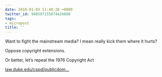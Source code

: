 ```yaml
---
date: 2018-01-03 11:49:20 +0000
twitter_id: 948597155874426880
tags:
- micropost
title: ''
---
```


Want to fight the mainstream media? I mean really kick them where it hurts?

Oppose copyright extensions.

Or better, let’s repeal the 1976 Copyright Act

[law.duke.edu/cspd/publicdom…](https://law.duke.edu/cspd/publicdomainday/2018/pre-1976/)
